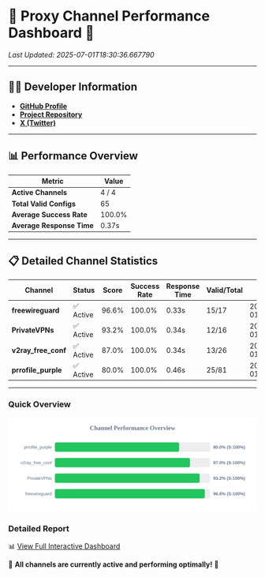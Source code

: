 # 🌟 Proxy Channel Performance Dashboard 🌟

_Last Updated: 2025-07-01T18:30:36.667790_

---

## 👩‍💻 Developer Information

- **[GitHub Profile](https://github.com/4n0nymou3)**  
- **[Project Repository](https://github.com/4n0nymou3/multi-proxy-config-fetcher)**  
- **[X (Twitter)](https://x.com/4n0nymou3)**  

---

## 📊 Performance Overview

| Metric                | Value       |
|-----------------------|-------------|
| **Active Channels**   | 4 / 4       |
| **Total Valid Configs** | 65          |
| **Average Success Rate** | 100.0%      |
| **Average Response Time** | 0.37s       |

---

## 📋 Detailed Channel Statistics

| Channel          | Status     | Score  | Success Rate | Response Time | Valid/Total | Last Success               |
|------------------|------------|--------|--------------|---------------|-------------|----------------------------|
| **freewireguard**  | ✅ Active  | 96.6%  | 100.0% | 0.33s         | 15/17       | 2025-07-01T18:30:36.666017 |
| **PrivateVPNs**  | ✅ Active  | 93.2%  | 100.0% | 0.34s         | 12/16       | 2025-07-01T18:30:36.307517 |
| **v2ray_free_conf**  | ✅ Active  | 87.0%  | 100.0% | 0.34s         | 13/26       | 2025-07-01T18:30:35.929909 |
| **prrofile_purple**  | ✅ Active  | 80.0%  | 100.0% | 0.46s         | 25/81       | 2025-07-01T18:30:35.533752 |

---

### Quick Overview
<div align="center">
  <a href="https://raw.githubusercontent.com/nullluser/NullRepo/refs/heads/main/assets/channel_stats_chart.svg">
    <img src="https://raw.githubusercontent.com/nullluser/NullRepo/refs/heads/main/assets/channel_stats_chart.svg" alt="Source Performance Statistics" width="800">
  </a>
</div>

### Detailed Report
📊 [View Full Interactive Dashboard](https://htmlpreview.github.io/?https://github.com/nullluser/NullRepo/blob/main/assets/performance_report.html)

🎉 **All channels are currently active and performing optimally!** 🎉
